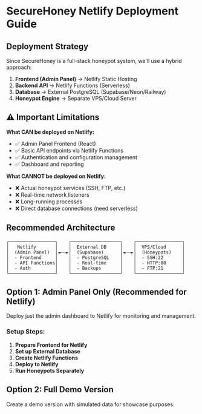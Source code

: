 # SecureHoney Netlify Deployment Guide

## Deployment Strategy

Since SecureHoney is a full-stack honeypot system, we'll use a hybrid approach:

1. **Frontend (Admin Panel)** → Netlify Static Hosting
2. **Backend API** → Netlify Functions (Serverless)
3. **Database** → External PostgreSQL (Supabase/Neon/Railway)
4. **Honeypot Engine** → Separate VPS/Cloud Server

## ⚠️ Important Limitations

**What CAN be deployed on Netlify:**
- ✅ Admin Panel Frontend (React)
- ✅ Basic API endpoints via Netlify Functions
- ✅ Authentication and configuration management
- ✅ Dashboard and reporting

**What CANNOT be deployed on Netlify:**
- ❌ Actual honeypot services (SSH, FTP, etc.)
- ❌ Real-time network listeners
- ❌ Long-running processes
- ❌ Direct database connections (need serverless)

## Recommended Architecture

```
┌─────────────────┐    ┌──────────────────┐    ┌─────────────────┐
│   Netlify       │    │  External DB     │    │  VPS/Cloud      │
│  (Admin Panel)  │◄──►│  (Supabase)      │◄──►│  (Honeypots)    │
│  - Frontend     │    │  - PostgreSQL    │    │  - SSH:22       │
│  - API Functions│    │  - Real-time     │    │  - HTTP:80      │
│  - Auth         │    │  - Backups       │    │  - FTP:21       │
└─────────────────┘    └──────────────────┘    └─────────────────┘
```

## Option 1: Admin Panel Only (Recommended for Netlify)

Deploy just the admin dashboard to Netlify for monitoring and management.

### Setup Steps:

1. **Prepare Frontend for Netlify**
2. **Set up External Database**
3. **Create Netlify Functions**
4. **Deploy to Netlify**
5. **Run Honeypots Separately**

## Option 2: Full Demo Version

Create a demo version with simulated data for showcase purposes.
